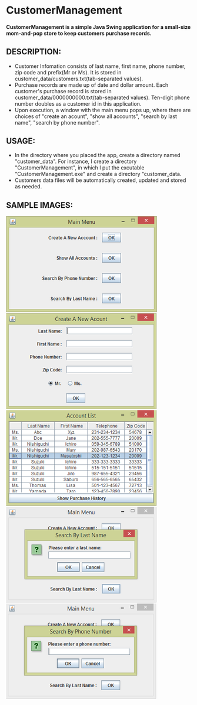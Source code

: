 CustomerManagement
==================
#### CustomerManagement is a simple Java Swing application for a small-size mom-and-pop store to keep customers purchase records.

## DESCRIPTION:
- Customer Infomation consists of last name, first name, phone number, zip code and prefix(Mr or Ms). It is stored in customer_data/customers.txt(tab-separated values).
- Purchase records are made up of date and dollar amount. Each customer's purchase record is stored in customer_data/0000000000.txt(tab-separated values). Ten-digit phone number doubles as a customer id in this application.
- Upon execution, a window with the main menu pops up, where there are choices of "create an acount", "show all accounts", "search by last name", "search by phone number".

## USAGE:
- In the directory where you placed the app, create a directory named "customer_data". For instance, I create a directory "CustomerManagement", in which I put the excutable "CustomerManagement.exe" and create a directory "customer_data.
- Customers data files will be automatically created, updated and stored as needed.

## SAMPLE IMAGES:
![](https://github.com/mnishiguchi/CustomerManagement/blob/master/img/customer_management.main_menu.png)
![](https://github.com/mnishiguchi/CustomerManagement/blob/master/img/customer_management.create.png)
![](https://github.com/mnishiguchi/CustomerManagement/blob/master/img/customer_management.account_list.png)
![](https://github.com/mnishiguchi/CustomerManagement/blob/master/img/customer_management.search_name.png)
![](https://github.com/mnishiguchi/CustomerManagement/blob/master/img/customer_management.search_phone.png)